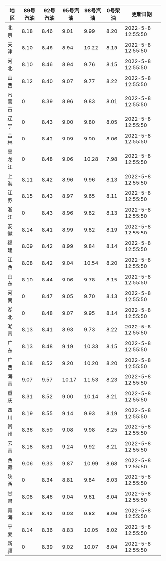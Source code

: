 | 地区 | 89号汽油 | 92号汽油 | 95号汽油 | 98号汽油 | 0号柴油 | 更新日期 |
| --- | --- | --- | --- | --- | --- | --- |
| 北京 | 8.18 | 8.46 | 9.01 | 9.99 | 8.20 | 2022-5-8 12:55:50 |
| 天津 | 8.10 | 8.46 | 8.94 | 10.22 | 8.15 | 2022-5-8 12:55:50 |
| 河北 | 8.10 | 8.46 | 8.94 | 9.76 | 8.15 | 2022-5-8 12:55:50 |
| 山西 | 8.12 | 8.40 | 9.07 | 9.77 | 8.22 | 2022-5-8 12:55:50 |
| 内蒙古 | 0 | 8.39 | 8.96 | 9.83 | 8.01 | 2022-5-8 12:55:50 |
| 辽宁 | 0 | 8.43 | 9.00 | 9.80 | 8.05 | 2022-5-8 12:55:50 |
| 吉林 | 0 | 8.42 | 9.09 | 9.90 | 8.06 | 2022-5-8 12:55:50 |
| 黑龙江 | 0 | 8.48 | 9.06 | 10.28 | 7.98 | 2022-5-8 12:55:50 |
| 上海 | 8.11 | 8.42 | 8.96 | 9.96 | 8.13 | 2022-5-8 12:55:50 |
| 江苏 | 8.15 | 8.43 | 8.97 | 9.65 | 8.11 | 2022-5-8 12:55:50 |
| 浙江 | 0 | 8.43 | 8.96 | 9.82 | 8.13 | 2022-5-8 12:55:50 |
| 安徽 | 8.14 | 8.41 | 8.99 | 9.82 | 8.19 | 2022-5-8 12:55:50 |
| 福建 | 8.09 | 8.42 | 8.99 | 9.84 | 8.14 | 2022-5-8 12:55:50 |
| 江西 | 8.08 | 8.42 | 9.04 | 10.54 | 8.20 | 2022-5-8 12:55:50 |
| 山东 | 8.10 | 8.44 | 9.06 | 9.78 | 8.15 | 2022-5-8 12:55:50 |
| 河南 | 0 | 8.47 | 9.05 | 9.70 | 8.13 | 2022-5-8 12:55:50 |
| 湖北 | 0 | 8.48 | 9.07 | 9.95 | 8.14 | 2022-5-8 12:55:50 |
| 湖南 | 8.13 | 8.41 | 8.93 | 9.73 | 8.22 | 2022-5-8 12:55:50 |
| 广东 | 8.13 | 8.48 | 9.19 | 10.33 | 8.15 | 2022-5-8 12:55:50 |
| 广西 | 8.18 | 8.52 | 9.20 | 10.20 | 8.20 | 2022-5-8 12:55:50 |
| 海南 | 9.07 | 9.57 | 10.17 | 11.53 | 8.23 | 2022-5-8 12:55:50 |
| 重庆 | 8.31 | 8.52 | 9.00 | 10.14 | 8.21 | 2022-5-8 12:55:50 |
| 四川 | 8.19 | 8.55 | 9.14 | 9.93 | 8.19 | 2022-5-8 12:55:50 |
| 贵州 | 8.36 | 8.59 | 9.08 | 9.98 | 8.25 | 2022-5-8 12:55:50 |
| 云南 | 8.18 | 8.61 | 9.24 | 9.92 | 8.21 | 2022-5-8 12:55:50 |
| 西藏 | 9.06 | 9.33 | 9.87 | 10.99 | 8.68 | 2022-5-8 12:55:50 |
| 陕西 | 0 | 8.34 | 8.81 | 9.84 | 8.03 | 2022-5-8 12:55:50 |
| 甘肃 | 8.08 | 8.46 | 9.04 | 9.61 | 8.04 | 2022-5-8 12:55:50 |
| 青海 | 8.16 | 8.42 | 9.03 | 9.83 | 8.06 | 2022-5-8 12:55:50 |
| 宁夏 | 8.14 | 8.36 | 8.83 | 10.05 | 8.02 | 2022-5-8 12:55:50 |
| 新疆 | 0 | 8.39 | 9.02 | 10.07 | 8.04 | 2022-5-8 12:55:50 |
